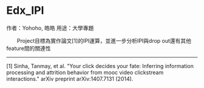 # Edx_IPI

作者：Yohoho, 皓皓
用途：大學專題

　　Project目標為實作論文[1]的IPI運算，並進一步分析IPI與drop out還有其他feature間的關連性


------------------------------------------------------------------------------------------
[1] Sinha, Tanmay, et al. "Your click decides your fate: Inferring information processing and attrition behavior from mooc video clickstream interactions." arXiv preprint arXiv:1407.7131 (2014).